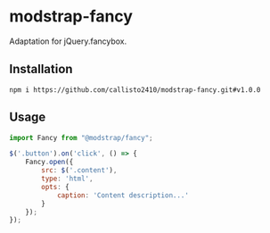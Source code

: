 # modstrap-fancy

Adaptation for jQuery.fancybox.

## Installation

```shell script
npm i https://github.com/callisto2410/modstrap-fancy.git#v1.0.0
```

## Usage

```javascript
import Fancy from "@modstrap/fancy";

$('.button').on('click', () => {
    Fancy.open({
        src: $('.content'),
        type: 'html',
        opts: {
            caption: 'Content description...'
        }
    });
});
```
